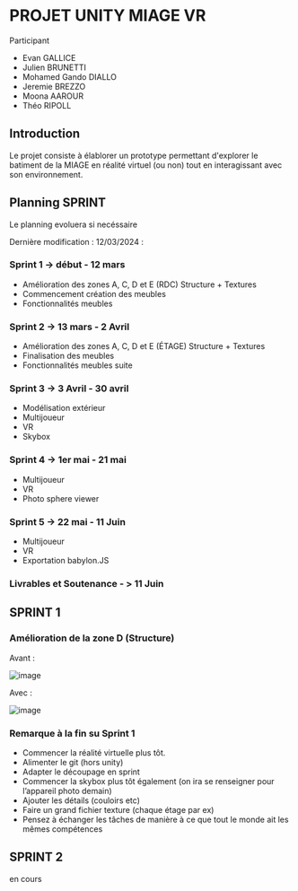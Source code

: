 # PROJET UNITY MIAGE VR

Participant
- Evan GALLICE
- Julien BRUNETTI
- Mohamed Gando DIALLO
- Jeremie BREZZO
- Moona AAROUR
- Théo RIPOLL

## Introduction

  Le projet consiste à élablorer un prototype permettant d'explorer le batiment de la MIAGE en réalité virtuel (ou non) tout en interagissant avec son environnement.

## Planning SPRINT
  Le planning evoluera si necéssaire 

  Dernière modification : 12/03/2024 :

### Sprint 1 -> début - 12 mars
  - Amélioration des zones A, C, D et E (RDC) Structure + Textures
  - Commencement création des meubles
  - Fonctionnalités meubles

### Sprint 2 -> 13 mars - 2 Avril 
  - Amélioration des zones A, C, D et E (ÉTAGE) Structure + Textures
  - Finalisation des meubles
  - Fonctionnalités meubles suite

### Sprint 3 -> 3 Avril - 30 avril
  - Modélisation extérieur
  - Multijoueur
  - VR
  - Skybox

### Sprint 4 -> 1er mai - 21 mai
  - Multijoueur
  - VR
  - Photo sphere viewer

### Sprint 5 -> 22 mai - 11 Juin
  - Multijoueur
  - VR
  - Exportation babylon.JS

### Livrables et Soutenance - > 11 Juin

## SPRINT 1 

### Amélioration de la zone D (Structure)

Avant :

![image](https://github.com/TheoRipoll/projet_unity_m1_miage/assets/90628991/fc4fa757-7118-4e87-9efd-ece5dbba727a)

Avec :

![image](https://github.com/TheoRipoll/projet_unity_m1_miage/assets/90628991/c520e1c6-427a-49b0-98e9-7752038d1e6a)

### Remarque à la fin su Sprint 1

- Commencer la réalité virtuelle plus tôt. 
- Alimenter le git (hors unity) 
- Adapter le découpage en sprint 
- Commencer la skybox plus tôt également (on ira se renseigner pour l’appareil photo demain)
- Ajouter les détails (couloirs etc)
- Faire un grand fichier texture (chaque étage par ex)
- Pensez à échanger les tâches de manière à ce que tout le monde ait les mêmes compétences

## SPRINT 2

en cours
